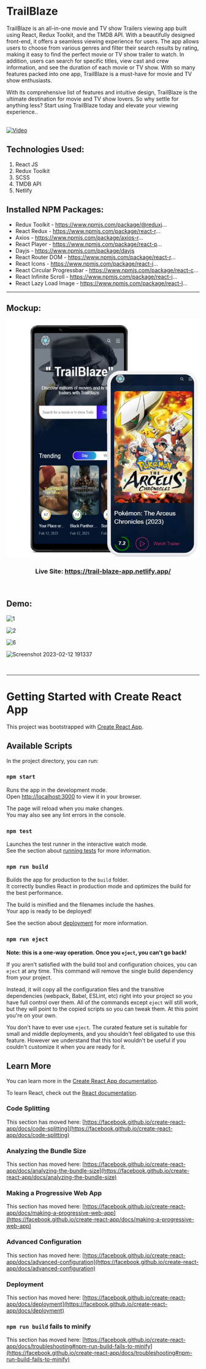 # TrailBlaze

TrailBlaze is an all-in-one movie and TV show Trailers viewing app built using React, Redux Toolkit, and the TMDB API. With a beautifully designed front-end, it offers a seamless viewing experience for users. The app allows users to choose from various genres and filter their search results by rating, making it easy to find the perfect movie or TV show trailer to watch. In addition, users can search for specific titles, view cast and crew information, and see the duration of each movie or TV show. With so many features packed into one app, TrailBlaze is a must-have for movie and TV show enthusiasts.

With its comprehensive list of features and intuitive design, TrailBlaze is the ultimate destination for movie and TV show lovers. So why settle for anything less? Start using TrailBlaze today and elevate your viewing experience..
<br>
<br>

[![Video](https://img.youtube.com/vi/HABeQivppoQ/0.jpg)](https://www.youtube.com/watch?v=HABeQivppoQ)

## Technologies Used:

1) React JS
2) Redux Toolkit
3) SCSS
4) TMDB API
5) Netlify

## Installed NPM Packages:


- Redux Toolkit - https://www.npmjs.com/package/@reduxj...
- React Redux - https://www.npmjs.com/package/react-r...
- Axios - https://www.npmjs.com/package/axios-r...
- React Player - https://www.npmjs.com/package/react-p...
- Dayjs - https://www.npmjs.com/package/dayjs
- React Router DOM - https://www.npmjs.com/package/react-r...
- React Icons - https://www.npmjs.com/package/react-i...
- React Circular Progressbar - https://www.npmjs.com/package/react-c...
- React Infinite Scroll - https://www.npmjs.com/package/react-i...
- React Lazy Load Image - https://www.npmjs.com/package/react-l...

<hr>

## Mockup:

<p align="center">
  <img src="Untitled design.png"/>
</p>


### <p align="center"> Live Site: https://trail-blaze-app.netlify.app/ </p>
<br>

## Demo:
![1](https://user-images.githubusercontent.com/92919173/218314586-b4a6cd51-72e9-4c5d-83bf-66b615c0fce4.jpg)


![2](https://user-images.githubusercontent.com/92919173/218314599-43bca0b2-593f-4c0f-a5df-89d11ddbe042.jpg)

![6](https://user-images.githubusercontent.com/92919173/218314612-b519edb3-c2c0-43cc-a8ce-3b0103e12834.jpg)

![Screenshot 2023-02-12 191337](https://user-images.githubusercontent.com/92919173/218314682-916371ca-fae1-4a9a-a5b2-569f8c202975.jpg)



<br>
<hr>

# Getting Started with Create React App

This project was bootstrapped with [Create React App](https://github.com/facebook/create-react-app).

## Available Scripts

In the project directory, you can run:

### `npm start`

Runs the app in the development mode.\
Open [http://localhost:3000](http://localhost:3000) to view it in your browser.

The page will reload when you make changes.\
You may also see any lint errors in the console.

### `npm test`

Launches the test runner in the interactive watch mode.\
See the section about [running tests](https://facebook.github.io/create-react-app/docs/running-tests) for more information.

### `npm run build`

Builds the app for production to the `build` folder.\
It correctly bundles React in production mode and optimizes the build for the best performance.

The build is minified and the filenames include the hashes.\
Your app is ready to be deployed!

See the section about [deployment](https://facebook.github.io/create-react-app/docs/deployment) for more information.

### `npm run eject`

**Note: this is a one-way operation. Once you `eject`, you can't go back!**

If you aren't satisfied with the build tool and configuration choices, you can `eject` at any time. This command will remove the single build dependency from your project.

Instead, it will copy all the configuration files and the transitive dependencies (webpack, Babel, ESLint, etc) right into your project so you have full control over them. All of the commands except `eject` will still work, but they will point to the copied scripts so you can tweak them. At this point you're on your own.

You don't have to ever use `eject`. The curated feature set is suitable for small and middle deployments, and you shouldn't feel obligated to use this feature. However we understand that this tool wouldn't be useful if you couldn't customize it when you are ready for it.

## Learn More

You can learn more in the [Create React App documentation](https://facebook.github.io/create-react-app/docs/getting-started).

To learn React, check out the [React documentation](https://reactjs.org/).

### Code Splitting

This section has moved here: [https://facebook.github.io/create-react-app/docs/code-splitting](https://facebook.github.io/create-react-app/docs/code-splitting)

### Analyzing the Bundle Size

This section has moved here: [https://facebook.github.io/create-react-app/docs/analyzing-the-bundle-size](https://facebook.github.io/create-react-app/docs/analyzing-the-bundle-size)

### Making a Progressive Web App

This section has moved here: [https://facebook.github.io/create-react-app/docs/making-a-progressive-web-app](https://facebook.github.io/create-react-app/docs/making-a-progressive-web-app)

### Advanced Configuration

This section has moved here: [https://facebook.github.io/create-react-app/docs/advanced-configuration](https://facebook.github.io/create-react-app/docs/advanced-configuration)

### Deployment

This section has moved here: [https://facebook.github.io/create-react-app/docs/deployment](https://facebook.github.io/create-react-app/docs/deployment)

### `npm run build` fails to minify

This section has moved here: [https://facebook.github.io/create-react-app/docs/troubleshooting#npm-run-build-fails-to-minify](https://facebook.github.io/create-react-app/docs/troubleshooting#npm-run-build-fails-to-minify)

